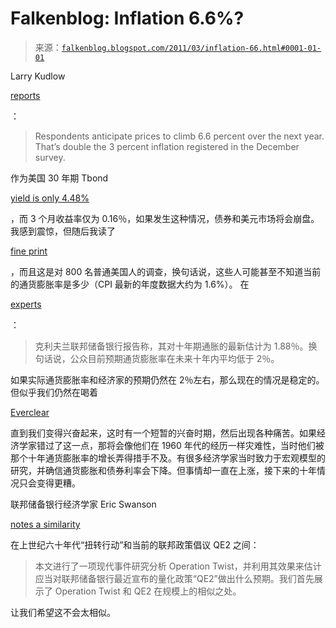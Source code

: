 <!--yml

category: 未分类

date: 2024-05-12 21:04:58

-->

# Falkenblog: Inflation 6.6%?

> 来源：[`falkenblog.blogspot.com/2011/03/inflation-66.html#0001-01-01`](http://falkenblog.blogspot.com/2011/03/inflation-66.html#0001-01-01)

Larry Kudlow

[reports](http://www.nationalreview.com/articles/262691/q1-slowdown-caveat-emptor-larry-kudlow?page=1)

：

> Respondents anticipate prices to climb 6.6 percent over the next year. That’s double the 3 percent inflation registered in the December survey.

作为美国 30 年期 Tbond

[yield is only 4.48%](http://www.treasury.gov/resource-center/data-chart-center/interest-rates/Pages/TextView.aspx?data=yield)

，而 3 个月收益率仅为 0.16％，如果发生这种情况，债券和美元市场将会崩盘。 我感到震惊，但随后我读了

[fine print](http://www.cnbc.com/id/42135454)

，而且这是对 800 名普通美国人的调查，换句话说，这些人可能甚至不知道当前的通货膨胀率是多少（CPI 最新的年度数据大约为 1.6%）。 在

[experts](http://www.clevelandfed.org/research/data/inflation_expectations/index.cfm)

：

> 克利夫兰联邦储备银行报告称，其对十年期通胀的最新估计为 1.88％。换句话说，公众目前预期通货膨胀率在未来十年内平均低于 2％。

如果实际通货膨胀率和经济家的预期仍然在 2％左右，那么现在的情况是稳定的。但似乎我们仍然在喝着

[Everclear](http://en.wikipedia.org/wiki/Everclear_(alcohol))

直到我们变得兴奋起来，这时有一个短暂的兴奋时期，然后出现各种痛苦。如果经济学家错过了这一点，那将会像他们在 1960 年代的经历一样灾难性，当时他们被那个十年通货膨胀率的增长弄得措手不及。有很多经济学家当时致力于宏观模型的研究，并确信通货膨胀和债券利率会下降。但事情却一直在上涨，接下来的十年情况只会变得更糟。

联邦储备银行经济学家 Eric Swanson

[notes a similarity](http://www.brookings.edu/~/media/Files/Programs/ES/BPEA/2011_spring_bpea_papers/2011_spring_bpea_conference_swanson.pdf)

在上世纪六十年代“扭转行动”和当前的联邦政策倡议 QE2 之间：

> 本文进行了一项现代事件研究分析 Operation Twist，并利用其效果来估计应当对联邦储备银行最近宣布的量化政策“QE2”做出什么预期。我们首先展示了 Operation Twist 和 QE2 在规模上的相似之处。

让我们希望这不会太相似。
